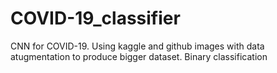 # COVID-19_classifier
CNN for COVID-19. Using kaggle and github images with data atugmentation to produce bigger dataset. Binary classification
